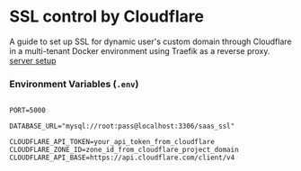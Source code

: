 # SSL control by Cloudflare

A guide to set up SSL for dynamic user's custom domain through Cloudflare in a multi-tenant Docker environment using Traefik as a reverse proxy.
[server setup](https://medium.com/@nurulislamrimon/multi-tenant-traefik-setup-for-docker-projects-080f039f1fd4)

### Environment Variables (`.env`)

```

PORT=5000

DATABASE_URL="mysql://root:pass@localhost:3306/saas_ssl"

CLOUDFLARE_API_TOKEN=your_api_token_from_cloudflare
CLOUDFLARE_ZONE_ID=zone_id_from_cloudflare_project_domain
CLOUDFLARE_API_BASE=https://api.cloudflare.com/client/v4


```
